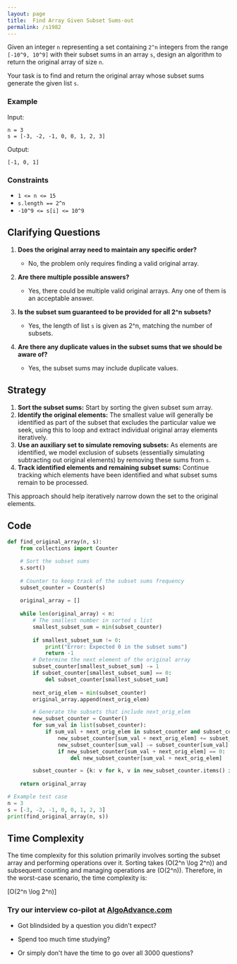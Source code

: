 ```yaml
---
layout: page
title:  Find Array Given Subset Sums-out
permalink: /s1982
---
```


Given an integer `n` representing a set containing `2^n` integers from the range `[-10^9, 10^9]` with their subset sums in an array `s`, design an algorithm to return the original array of size `n`.

Your task is to find and return the original array whose subset sums generate the given list `s`.

### Example

Input:

```
n = 3
s = [-3, -2, -1, 0, 0, 1, 2, 3]
```

Output:

```
[-1, 0, 1]
```

### Constraints

- `1 <= n <= 15`
- `s.length == 2^n`
- `-10^9 <= s[i] <= 10^9`

## Clarifying Questions

1. **Does the original array need to maintain any specific order?**
   - No, the problem only requires finding a valid original array.

2. **Are there multiple possible answers?**
   - Yes, there could be multiple valid original arrays. Any one of them is an acceptable answer.

3. **Is the subset sum guaranteed to be provided for all 2^n subsets?**
   - Yes, the length of list `s` is given as 2^n, matching the number of subsets.

4. **Are there any duplicate values in the subset sums that we should be aware of?**
   - Yes, the subset sums may include duplicate values.

## Strategy

1. **Sort the subset sums:** Start by sorting the given subset sum array.
2. **Identify the original elements:** The smallest value will generally be identified as part of the subset that excludes the particular value we seek, using this to loop and extract individual original array elements iteratively.
3. **Use an auxiliary set to simulate removing subsets:** As elements are identified, we model exclusion of subsets (essentially simulating subtracting out original elements) by removing these sums from `s`.
4. **Track identified elements and remaining subset sums:** Continue tracking which elements have been identified and what subset sums remain to be processed.

This approach should help iteratively narrow down the set to the original elements.

## Code

```python
def find_original_array(n, s):
    from collections import Counter

    # Sort the subset sums
    s.sort()
    
    # Counter to keep track of the subset sums frequency
    subset_counter = Counter(s)
    
    original_array = []
    
    while len(original_array) < n:
        # The smallest number in sorted s list
        smallest_subset_sum = min(subset_counter)
        
        if smallest_subset_sum != 0:
            print("Error: Expected 0 in the subset sums")
            return -1
        # Determine the next element of the original array
        subset_counter[smallest_subset_sum] -= 1
        if subset_counter[smallest_subset_sum] == 0:
            del subset_counter[smallest_subset_sum]
            
        next_orig_elem = min(subset_counter)
        original_array.append(next_orig_elem)

        # Generate the subsets that include next_orig_elem
        new_subset_counter = Counter()
        for sum_val in list(subset_counter):
            if sum_val + next_orig_elem in subset_counter and subset_counter[sum_val + next_orig_elem] > 0:
                new_subset_counter[sum_val + next_orig_elem] += subset_counter[sum_val]
                new_subset_counter[sum_val] -= subset_counter[sum_val]
                if new_subset_counter[sum_val + next_orig_elem] == 0:
                    del new_subset_counter[sum_val + next_orig_elem]

        subset_counter = {k: v for k, v in new_subset_counter.items() if v > 0}
    
    return original_array

# Example test case
n = 3
s = [-3, -2, -1, 0, 0, 1, 2, 3]
print(find_original_array(n, s))
```

## Time Complexity

The time complexity for this solution primarily involves sorting the subset array and performing operations over it. Sorting takes \(O(2^n \log 2^n)\) and subsequent counting and managing operations are \(O(2^n)\). Therefore, in the worst-case scenario, the time complexity is:

\[O(2^n \log 2^n)\]


### Try our interview co-pilot at [AlgoAdvance.com](https://algoAdvance.com)

- Got blindsided by a question you didn't expect?

- Spend too much time studying?

- Or simply don't have the time to go over all 3000 questions?

